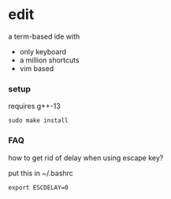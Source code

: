 # edit
a term-based ide with
- only keyboard
- a million shortcuts
- vim based

### setup

requires g++-13

```
sudo make install
```

### FAQ

how to get rid of delay when using escape key?

put this in ~/.bashrc

```
export ESCDELAY=0
```
